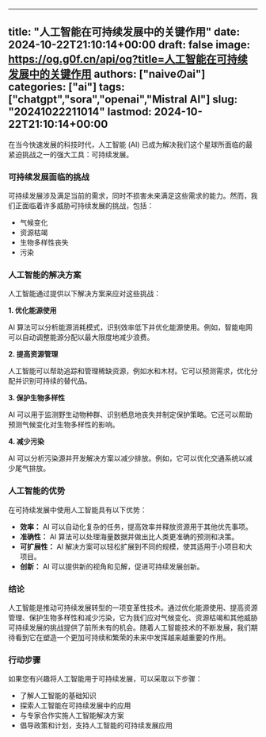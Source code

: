 
---
title: "人工智能在可持续发展中的关键作用"
date: 2024-10-22T21:10:14+00:00
draft: false
image: https://og.g0f.cn/api/og?title=人工智能在可持续发展中的关键作用
authors: ["naiveのai"]
categories: ["ai"]
tags: ["chatgpt","sora","openai","Mistral AI"]
slug: "20241022211014"
lastmod: 2024-10-22T21:10:14+00:00
---
在当今快速发展的科技时代，人工智能 (AI) 已成为解决我们这个星球所面临的最紧迫挑战之一的强大工具：可持续发展。

### 可持续发展面临的挑战

可持续发展涉及满足当前的需求，同时不损害未来满足这些需求的能力。然而，我们正面临着许多威胁可持续发展的挑战，包括：

- 气候变化
- 资源枯竭
- 生物多样性丧失
- 污染

### 人工智能的解决方案

人工智能通过提供以下解决方案来应对这些挑战：

**1. 优化能源使用**

AI 算法可以分析能源消耗模式，识别效率低下并优化能源使用。例如，智能电网可以自动调整能源分配以最大限度地减少浪费。

**2. 提高资源管理**

人工智能可以帮助追踪和管理稀缺资源，例如水和木材。它可以预测需求，优化分配并识别可持续的替代品。

**3. 保护生物多样性**

AI 可以用于监测野生动物种群、识别栖息地丧失并制定保护策略。它还可以帮助预测气候变化对生物多样性的影响。

**4. 减少污染**

AI 可以分析污染源并开发解决方案以减少排放。例如，它可以优化交通系统以减少尾气排放。

### 人工智能的优势

在可持续发展中使用人工智能具有以下优势：

- **效率：** AI 可以自动化复杂的任务，提高效率并释放资源用于其他优先事项。
- **准确性：** AI 算法可以处理海量数据并做出比人类更准确的预测和决策。
- **可扩展性：** AI 解决方案可以轻松扩展到不同的规模，使其适用于小项目和大项目。
- **创新：** AI 可以提供新的视角和见解，促进可持续发展创新。

### 结论

人工智能是推动可持续发展转型的一项变革性技术。通过优化能源使用、提高资源管理、保护生物多样性和减少污染，它为我们应对气候变化、资源枯竭和其他威胁可持续发展的挑战提供了前所未有的机会。随着人工智能技术的不断发展，我们期待看到它在塑造一个更加可持续和繁荣的未来中发挥越来越重要的作用。

### 行动步骤

如果您有兴趣将人工智能用于可持续发展，可以采取以下步骤：

- 了解人工智能的基础知识
- 探索人工智能在可持续发展中的应用
- 与专家合作实施人工智能解决方案
- 倡导政策和计划，支持人工智能的可持续发展应用